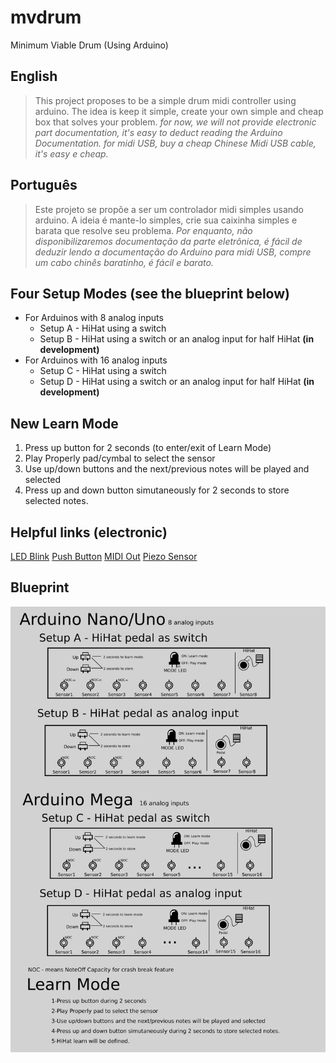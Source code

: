 # mvdrum
Minimum Viable Drum (Using Arduino)

## English
> This project proposes to be a simple drum midi controller using arduino.
> The idea is keep it simple, create your own simple and cheap box that solves your problem.
> _for now, we will not provide electronic part documentation, it's easy to deduct reading the Arduino Documentation._
> _for midi USB, buy a cheap Chinese Midi USB cable, it's easy e cheap._

## Português
> Este projeto se propõe a ser um controlador midi simples usando arduino.
> A ideia é mante-lo simples, crie sua caixinha simples e barata que resolve seu problema.
> _Por enquanto, não disponibilizaremos documentação da parte eletrônica, é fácil de deduzir lendo a documentação do Arduino_
> _para midi USB, compre um cabo chinês baratinho, é fácil e barato._


## Four Setup Modes (see the blueprint below)
* For Arduinos with 8 analog inputs
    * Setup A - HiHat using a switch
    * Setup B - HiHat using a switch or an analog input for half HiHat **(in development)**
* For Arduinos with 16 analog inputs
    * Setup C - HiHat using a switch
    * Setup D - HiHat using a switch or an analog input for half HiHat **(in development)**

## New Learn Mode
1. Press up button for 2 seconds (to enter/exit of Learn Mode)
1. Play Properly pad/cymbal to select the sensor
1. Use up/down buttons and the next/previous notes will be played and selected
1. Press up and down button simutaneously for 2 seconds to store selected notes.

## Helpful links (electronic)
[LED Blink](https://www.arduino.cc/en/Tutorial/Blink)
[Push Button](https://www.arduino.cc/en/Tutorial/Button)
[MIDI Out](https://www.arduino.cc/en/Tutorial/Midi)
[Piezo Sensor](https://www.arduino.cc/en/Tutorial/Knock)

## Blueprint
![Blueprint](docs/blueprint.png)